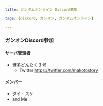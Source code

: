 ```yaml
---
title: ガンダムオンライン Discord募集

tags: [discord, ガンオン, ガンダムオンライン]

---
```


### ガンオンDiscord参加

#### サーバ管理者

* 博多どんたく３号
  * Twitter <https://twitter.com/makotostory>

#### メンバー

* ダイ・スケ
* and Me



